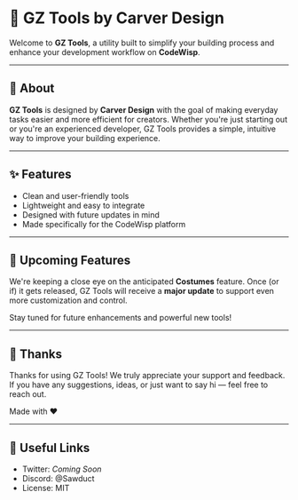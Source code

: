 # 🌟 GZ Tools by Carver Design

Welcome to **GZ Tools**, a utility built to simplify your building process and enhance your development workflow on **CodeWisp**.

---

## 🚀 About

**GZ Tools** is designed by **Carver Design** with the goal of making everyday tasks easier and more efficient for creators. Whether you're just starting out or you're an experienced developer, GZ Tools provides a simple, intuitive way to improve your building experience.

---

## ✨ Features

- Clean and user-friendly tools
- Lightweight and easy to integrate
- Designed with future updates in mind
- Made specifically for the CodeWisp platform

---

## 🧩 Upcoming Features

We're keeping a close eye on the anticipated **Costumes** feature. Once (or if) it gets released, GZ Tools will receive a **major update** to support even more customization and control.

Stay tuned for future enhancements and powerful new tools!

---

## 🙌 Thanks

Thanks for using GZ Tools! We truly appreciate your support and feedback.  
If you have any suggestions, ideas, or just want to say hi — feel free to reach out.

Made with ❤️

---

## 🔗 Useful Links

- Twitter: _Coming Soon_
- Discord: @Sawduct
- License: MIT
